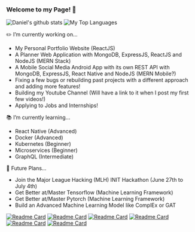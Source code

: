 ### Welcome to my Page! 👋
![Daniel's github stats](https://github-readme-stats.vercel.app/api?username=DNofulla&count_private=true&theme=algolia&border_color=5ECF76)
![My Top Languages](https://github-readme-stats.vercel.app/api/top-langs/?username=DNofulla&layout=compact&count_private=true&langs_count=10&theme=algolia&border_color=5ECF76)

✏️ I’m currently working on...
  - My Personal Portfolio Website (ReactJS)
  - A Planner Web Application with MongoDB, ExpressJS, ReactJS and NodeJS (MERN Stack) 
  - A Mobile Social Media Android App with its own REST API with MongoDB, ExpressJS, React Native and NodeJS (MERN Mobile?)
  - Fixing a few bugs or rebuilding past projects with a different approach and adding more features!
  - Building my Youtube Channel (Will have a link to it when I post my first few videos!)
  - Applying to Jobs and Internships!

📚 I’m currently learning... 
  - React Native (Advanced)
  - Docker (Advanced)
  - Kubernetes (Beginner)
  - Microservices (Beginner)
  - GraphQL (Intermediate)

📆 Future Plans...
  - Join the Major League Hacking (MLH) INIT Hackathon (June 27th to July 4th)
  - Get Better at/Master Tensorflow (Machine Learning Framework)
  - Get Better at/Master Pytorch (Machine Learning Framework)
  - Build an Advanced Machine Learning Model like ComplEx or GAT

[![Readme Card](https://github-readme-stats.vercel.app/api/pin/?username=DNofulla&repo=Battleship-Game)](https://github.com/DNofulla/Battleship-Game)
[![Readme Card](https://github-readme-stats.vercel.app/api/pin/?username=DNofulla&repo=Battleship-Game)](https://github.com/DNofulla/Battleship-Game)
[![Readme Card](https://github-readme-stats.vercel.app/api/pin/?username=DNofulla&repo=Battleship-Game)](https://github.com/DNofulla/Battleship-Game)
[![Readme Card](https://github-readme-stats.vercel.app/api/pin/?username=DNofulla&repo=Battleship-Game)](https://github.com/DNofulla/Battleship-Game)
[![Readme Card](https://github-readme-stats.vercel.app/api/pin/?username=DNofulla&repo=Battleship-Game)](https://github.com/DNofulla/Battleship-Game)
[![Readme Card](https://github-readme-stats.vercel.app/api/pin/?username=DNofulla&repo=Battleship-Game)](https://github.com/DNofulla/Battleship-Game)
